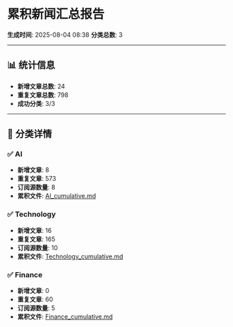 # 累积新闻汇总报告

**生成时间**: 2025-08-04 08:38
**分类总数**: 3

---

## 📊 统计信息

- **新增文章总数**: 24
- **重复文章总数**: 798
- **成功分类**: 3/3

---

## 📂 分类详情

### ✅ AI
- **新增文章**: 8
- **重复文章**: 573
- **订阅源数量**: 8
- **累积文件**: [AI_cumulative.md](./AI_cumulative.md)

### ✅ Technology
- **新增文章**: 16
- **重复文章**: 165
- **订阅源数量**: 10
- **累积文件**: [Technology_cumulative.md](./Technology_cumulative.md)

### ✅ Finance
- **新增文章**: 0
- **重复文章**: 60
- **订阅源数量**: 5
- **累积文件**: [Finance_cumulative.md](./Finance_cumulative.md)
